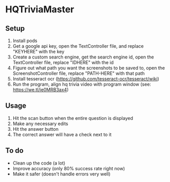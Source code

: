 # HQTriviaMaster

## Setup
1. Install pods
2. Get a google api key, open the TextController file, and replace "KEYHERE" with the key
3. Create a custom search engine, get the search engine id, open the TextController file, replace "IDHERE" with the id
4. Figure out what path you want the screenshots to be saved to, open the ScreenshotController file, replace "PATH-HERE" with that path
4. Install tesseract ocr (https://github.com/tesseract-ocr/tesseract/wiki)
5. Run the program, align hq trivia video with program window (see: https://we.tl/ie0MRB3ax4)

## Usage
1. Hit the scan button when the entire question is displayed
2. Make any necessary edits
3. Hit the answer button
4. The correct answer will have a check next to it

## To do
* Clean up the code (a lot)
* Improve accuracy (only 80% success rate right now)
* Make it safer (doesn't handle errors very well)
